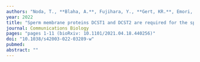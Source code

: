 ```yaml
---
authors: "Noda, T., **Blaha, A.**, Fujihara, Y., **Gert, KR.**, Emori, C., **Deneke, VE.**, Oura, S., **Panser, K.**, Lu, Y., **Berent, S.**, Kodani, M., **Cabrera-Quio, LE., Pauli, A.#**, Ikawa. M.#"
year: 2022
title: "Sperm membrane proteins DCST1 and DCST2 are required for the sperm-egg interaction in mice and fish"
journal: Communications Biology
pages: "pages 1-11 (bioRxiv: 10.1101/2021.04.18.440256)"
doi: "10.1038/s42003-022-03289-w"
pubmed: 
abstract: ""
--- 
```


